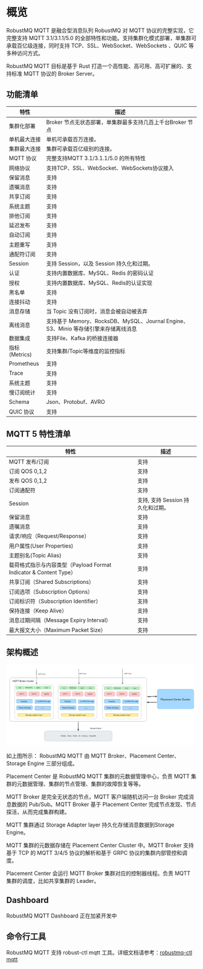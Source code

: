 # 概览
RobustMQ MQTT 是融合型消息队列 RobustMQ 对 MQTT 协议的完整实现，它完整支持 MQTT 3.1/3.1.1/5.0 的全部特性和功能。支持集群化模式部署，单集群可承载百亿级连接，同时支持 TCP、SSL、WebSocket、WebSockets 、QUIC 等多种访问方式。

RobustMQ MQTT 目标是基于 Rust 打造一个高性能、高可用、高可扩展的、支持标准 MQTT 协议的 Broker Server。

## 功能清单
| 特性 | 描述 |
| --- | --- |
| 集群化部署 | Broker 节点无状态部署，单集群最多支持几百上千台Broker 节点 |
| 单机最大连接 | 单机可承载百万连接。 |
| 集群最大连接 | 集群可承载百亿级别的连接。 |
| MQTT 协议 | 完整支持MQTT 3.1/3.1.1/5.0 的所有特性 |
| 网络协议 | 支持TCP、SSL、WebSocket、WebSockets协议接入 |
| 保留消息 | 支持 |
| 遗嘱消息 | 支持 |
| 共享订阅 | 支持 |
| 系统主题 | 支持 |
| 排他订阅 | 支持 |
| 延迟发布 | 支持 |
| 自动订阅 | 支持 |
| 主题重写 | 支持 |
| 通配符订阅 | 支持 |
| Session | 支持 Session，以及 Session 持久化和过期。 |
| 认证 | 支持内置数据库、MySQL、Redis 的密码认证 |
| 授权 | 支持内置数据库、MySQL、Redis的认证实现 |
| 黑名单 | 支持 |
| 连接抖动 | 支持 |
| 消息存储 | 当 Topic 没有订阅时，消息会被自动被丢弃 |
| 离线消息 | 支持基于 Memory、RocksDB、MySQL、Journal Engine、S3、Minio 等存储引擎来存储离线消息 |
| 数据集成 | 支持File、Kafka 的桥接连接器 |
| 指标(Metrics) | 支持集群/Topic等维度的监控指标 |
| Prometheus | 支持 |
| Trace | 支持 |
| 系统主题 | 支持 |
| 慢订阅统计 | 支持 |
| Schema | Json、Protobuf、AVRO |
| QUIC 协议 | 支持 |

## MQTT 5 特性清单
| 特性 | 描述 |
| --- | --- |
| MQTT 发布/订阅 | 支持 |
| 订阅 QOS 0,1,2 | 支持 |
| 发布 QOS 0,1,2 | 支持 |
| 订阅通配符 | 支持 |
| Session | 支持, 支持 Session 持久化和过期。 |
| 保留消息 | 支持 |
| 遗嘱消息 | 支持 |
| 请求/响应（Request/Response） | 支持 |
| 用户属性(User Properties) | 支持 |
| 主题别名(Topic Alias) | 支持 |
| 载荷格式指示与内容类型（Payload Format Indicator & Content Type） | 支持 |
| 共享订阅（Shared Subscriptions） | 支持 |
| 订阅选项（Subscription Options） | 支持 |
| 订阅标识符（Subscription Identifier） | 支持 |
| 保持连接（Keep Alive）  | 支持 |
| 消息过期间隔（Message Expiry Interval） | 支持 |
| 最大报文大小（Maximum Packet Size） | 支持 |

## 架构概述

![image](../../images/doc-image5.png)

如上图所示： RobustMQ MQTT 由 MQTT Broker、Placement Center、Storage Engine 三部分组成。

Placement Center 是 RobustMQ MQTT 集群的元数据管理中心，负责 MQTT 集群的元数据管理、集群的节点管理、集群的故障恢复等等。

MQTT Broker 是完全无状态的节点，MQTT 客户端随机访问一台 Broker 完成消息数据的 Pub/Sub。MQTT Broker 基于 Placement Center 完成节点发现、节点探活，从而完成集群构建。

MQTT 集群通过 Storage Adapter layer 持久化存储消息数据到Storage Engine。

MQTT 集群的元数据存储在 Placement Center Cluster 中。MQTT Broker 支持基于 TCP 的 MQTT 3/4/5 协议的解析和基于 GRPC 协议的集群内部管控和调度。

Placement Center 会运行 MQTT Broker 集群对应的控制器线程。负责 MQTT 集群的调度，比如共享集群的 Leader。

## Dashboard
RobustMQ MQTT Dashboard 正在加紧开发中

## 命令行工具
RobustMQ MQTT 支持 robust-ctl mqtt 工具。详细文档请参考：[robustmq-ctl mqtt](../RobustMQ-Command/Mqtt-Broker.md)
